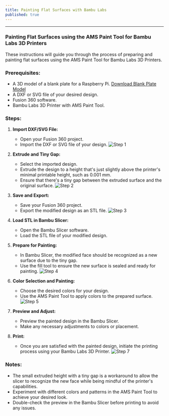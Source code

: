 ```yaml
---
title: Painting Flat Surfaces with Bambu Labs
published: true
---
```

---

### Painting Flat Surfaces using the AMS Paint Tool for Bambu Labs 3D Printers

These instructions will guide you through the process of preparing and painting flat surfaces using the AMS Paint Tool for Bambu Labs 3D Printers.

### Prerequisites:

- A 3D model of a blank plate for a Raspberry Pi. [Download Blank Plate Model](link_to_file)
- A DXF or SVG file of your desired design.
- Fusion 360 software.
- Bambu Labs 3D Printer with AMS Paint Tool.

### Steps:

1. **Import DXF/SVG File:**
   - Open your Fusion 360 project.
   - Import the DXF or SVG file of your design.
   ![Step 1](https://github.com/ItalianSquirel/ItalianSquirel.github.io/blob/master/assets/BambuPaint/step1.png?raw=true)

2. **Extrude and Tiny Gap:**
   - Select the imported design.
   - Extrude the design to a height that's just slightly above the printer's minimal printable height, such as 0.001 mm.
   - Ensure that there's a tiny gap between the extruded surface and the original surface.
   ![Step 2](https://github.com/ItalianSquirel/ItalianSquirel.github.io/blob/master/assets/BambuPaint/step2.png?raw=true)

3. **Save and Export:**
   - Save your Fusion 360 project.
   - Export the modified design as an STL file.
   ![Step 3](https://github.com/ItalianSquirel/ItalianSquirel.github.io/blob/master/assets/BambuPaint/step3.png?raw=true)

4. **Load STL in Bambu Slicer:**
   - Open the Bambu Slicer software.
   - Load the STL file of your modified design.

5. **Prepare for Painting:**
   - In Bambu Slicer, the modified face should be recognized as a new surface due to the tiny gap.
   - Use the fill tool to ensure the new surface is sealed and ready for painting.
   ![Step 4](https://github.com/ItalianSquirel/ItalianSquirel.github.io/blob/master/assets/BambuPaint/step4.png?raw=true)

6. **Color Selection and Painting:**
   - Choose the desired colors for your design.
   - Use the AMS Paint Tool to apply colors to the prepared surface.
   ![Step 5](https://github.com/ItalianSquirel/ItalianSquirel.github.io/blob/master/assets/BambuPaint/step5.png?raw=true)

7. **Preview and Adjust:**
   - Preview the painted design in the Bambu Slicer.
   - Make any necessary adjustments to colors or placement.

8. **Print:**
   - Once you are satisfied with the painted design, initiate the printing process using your Bambu Labs 3D Printer.
   ![Step 7](https://github.com/ItalianSquirel/ItalianSquirel.github.io/blob/master/assets/BambuPaint/step6.jpg?raw=true)

### Notes:

- The small extruded height with a tiny gap is a workaround to allow the slicer to recognize the new face while being mindful of the printer's capabilities.
- Experiment with different colors and patterns in the AMS Paint Tool to achieve your desired look.
- Double-check the preview in the Bambu Slicer before printing to avoid any issues.
